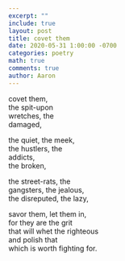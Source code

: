 ```yaml
---
excerpt: ""
include: true
layout: post
title: covet them 
date: 2020-05-31 1:00:00 -0700
categories: poetry 
math: true
comments: true
author: Aaron
---
```




covet them,  
the spit-upon  
wretches, the  
damaged,  

the quiet, the meek,  
the hustlers, the  
addicts,  
the broken,  

the street-rats, the  
gangsters, the jealous,  
the disreputed, the lazy,  

savor them, let them in,  
for they are the grit  
that will whet the righteous  
and polish that  
which is worth fighting for.
